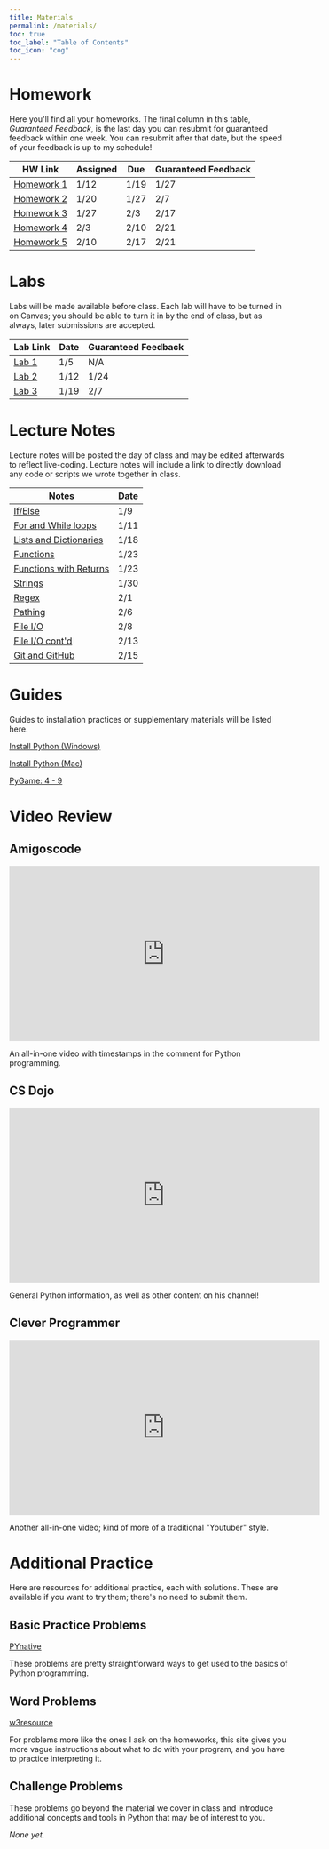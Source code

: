 ```yaml
---
title: Materials
permalink: /materials/
toc: true
toc_label: "Table of Contents"
toc_icon: "cog"
---
```


# Homework

Here you'll find all your homeworks. The final column in this table, _Guaranteed Feedback_, is the last day you can resubmit for guaranteed feedback within one week. You can resubmit after that date, but the speed of your feedback is up to my schedule!

| HW Link | Assigned | Due | Guaranteed Feedback |  
| ------ | ------ | ------ | -------- |
| [Homework 1][hw-1] | 1/12  | 1/19 | 1/27  |
| [Homework 2][hw-2] | 1/20  | 1/27 | 2/7  |
| [Homework 3][hw-3] | 1/27 | 2/3 | 2/17  |
| [Homework 4][hw-4] | 2/3 | 2/10 | 2/21  |
| [Homework 5][hw-5] | 2/10 | 2/17 | 2/21  |

# Labs

Labs will be made available before class. Each lab will have to be turned in on Canvas; you should be able to turn it in by the end of class, but as always, later submissions are accepted.

| Lab Link | Date | Guaranteed Feedback |  
| ------ | ------ | ------ |
| [Lab 1][lab-1] | 1/5 | N/A |
| [Lab 2][lab-2] | 1/12 | 1/24 |
| [Lab 3][lab-3] | 1/19 | 2/7 |

# Lecture Notes

Lecture notes will be posted the day of class and may be edited afterwards to reflect live-coding. Lecture notes will include a link to directly download any code or scripts we wrote together in class. 

| Notes | Date |
| ----- | ------- |
| [If/Else][notes-wk2-if] | 1/9 |
| [For and While loops][w2-d2] | 1/11 |
| [Lists and Dictionaries][w3-d1] | 1/18 |
| [Functions][w4-d1] | 1/23 |
| [Functions with Returns][w4-d2] | 1/23 |
| [Strings][w5-d1] | 1/30 |
| [Regex][w5-d2] | 2/1 |
| [Pathing][w6-d1] | 2/6 |
| [File I/O][w6-d2] | 2/8 |
| [File I/O cont'd][w7-d1] | 2/13 |
| [Git and GitHub][w7-d2] | 2/15 |

# Guides

Guides to installation practices or supplementary materials will be listed here. 

[Install Python (Windows)](/CMSC-140-WT-23/guides/install-windows)

[Install Python (Mac)](/CMSC-140-WT-23/guides/install-mac)

[PyGame: 4 - 9](https://makingagameofit.github.io/lessons/)

# Video Review

## Amigoscode

<iframe width="560" height="315" src="https://www.youtube.com/embed/LzYNWme1W6Q" title="YouTube video player" frameborder="0" allow="accelerometer; autoplay; clipboard-write; encrypted-media; gyroscope; picture-in-picture; web-share" allowfullscreen></iframe>

An all-in-one video with timestamps in the comment for Python programming.

## CS Dojo

<iframe width="560" height="315" src="https://www.youtube.com/embed/Z1Yd7upQsXY" title="YouTube video player" frameborder="0" allow="accelerometer; autoplay; clipboard-write; encrypted-media; gyroscope; picture-in-picture; web-share" allowfullscreen></iframe>

General Python information, as well as other content on his channel!

## Clever Programmer

<iframe width="560" height="315" src="https://www.youtube.com/embed/4F2m91eKmts" title="YouTube video player" frameborder="0" allow="accelerometer; autoplay; clipboard-write; encrypted-media; gyroscope; picture-in-picture; web-share" allowfullscreen></iframe>

Another all-in-one video; kind of more of a traditional "Youtuber" style.


# Additional Practice

Here are resources  for additional practice, each with solutions. These are available if you want to try them; there's no need to submit them.
## Basic Practice Problems

[PYnative](https://pynative.com/python-exercises-with-solutions/)

These problems are pretty straightforward ways to get used to the basics of Python programming.

## Word Problems

[w3resource](https://www.w3resource.com/python-exercises/)

For problems more like the ones I ask on the homeworks, this site gives you more vague instructions about what to do with your program, and you have to practice interpreting it. 

## Challenge Problems

These problems go beyond the material we cover in class and introduce additional concepts and tools in Python that may be of interest to you. 

_None yet._


[hw-1]: https://alackles.github.io/CMSC-140-WT-23/hwk/hwk1/
[hw-2]: https://alackles.github.io/CMSC-140-WT-23/hwk/hwk2/
[hw-3]: https://alackles.github.io/CMSC-140-WT-23/hwk/hwk3/
[hw-4]: https://alackles.github.io/CMSC-140-WT-23/hwk/hwk4/
[hw-5]: https://alackles.github.io/CMSC-140-WT-23/hwk/hwk5/

[lab-1]: https://alackles.github.io/CMSC-140-WT-23/labs/lab1/
[lab-2]: https://alackles.github.io/CMSC-140-WT-23/labs/lab2/
[lab-3]: https://alackles.github.io/CMSC-140-WT-23/labs/lab3/


[notes-wk2-if]: https://alackles.github.io/CMSC-140-WT-23/lectures/wk2-if/
[w2-d2]: https://alackles.github.io/CMSC-140-WT-23/lectures/wk2-loops/
[w3-d1]: https://alackles.github.io/CMSC-140-WT-23/lectures/w3-d1
[w4-d1]: https://alackles.github.io/CMSC-140-WT-23/lectures/w4-d1
[w4-d2]: https://alackles.github.io/CMSC-140-WT-23/lectures/w4-d2
[w5-d1]: https://alackles.github.io/CMSC-140-WT-23/lectures/w5-d1
[w5-d2]: https://alackles.github.io/CMSC-140-WT-23/lectures/w5-d2
[w6-d1]: https://alackles.github.io/CMSC-140-WT-23/lectures/w6-d1
[w6-d2]: https://alackles.github.io/CMSC-140-WT-23/lectures/w6-d2
[w7-d1]: https://alackles.github.io/CMSC-140-WT-23/lectures/w7-d1
[w7-d2]: https://alackles.github.io/CMSC-140-WT-23/lectures/w7-d2